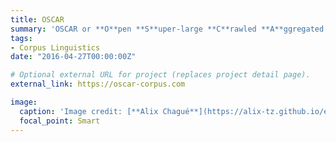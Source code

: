 ```yaml
---
title: OSCAR
summary: 'OSCAR or **O**pen **S**uper-large **C**rawled **A**ggregated co**R**pus is a huge multilingual corpus.'
tags:
- Corpus Linguistics
date: "2016-04-27T00:00:00Z"

# Optional external URL for project (replaces project detail page).
external_link: https://oscar-corpus.com

image:
  caption: 'Image credit: [**Alix Chagué**](https://alix-tz.github.io/en/index.html)'
  focal_point: Smart
---
```

